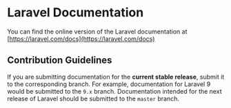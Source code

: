 # Laravel Documentation

You can find the online version of the Laravel documentation
at [https://laravel.com/docs](https://laravel.com/docs)

## Contribution Guidelines

If you are submitting documentation for the **current stable release**, submit
it to the corresponding branch. For example, documentation for Laravel 9 would
be submitted to the `9.x` branch. Documentation intended for the next release of
Laravel should be submitted to the `master` branch.

